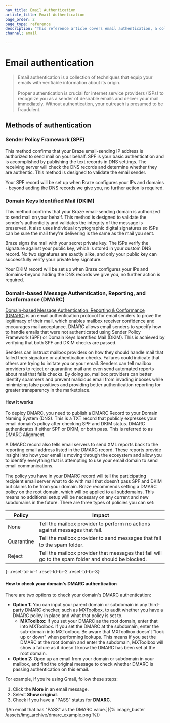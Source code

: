 ```yaml
---
nav_title: Email Authentication
article_title: Email Authentication
page_order: 2
page_type: reference
description: "This reference article covers email authentication, a collection of techniques aimed at equipping your email with verifiable information about its origin."
channel: email

---
```


# Email authentication

> Email authentication is a collection of techniques that equip your emails with verifiable information about its origin.<br><br>Proper authentication is crucial for internet service providers (ISPs) to recognize you as a sender of desirable emails and deliver your mail immediately. Without authentication, your outreach is presumed to be fraudulent. 

## Methods of authentication

### Sender Policy Framework (SPF)

This method confirms that your Braze email-sending IP address is authorized to send mail on your behalf. SPF is your basic authentication and is accomplished by publishing the text records in DNS settings. The receiving server will check the DNS records and determine whether they are authentic. This method is designed to validate the email sender.

Your SPF record will be set up when Braze configures your IPs and domains - beyond adding the DNS records we give you, no further action is required.

### Domain Keys Identified Mail (DKIM)

This method confirms that your Braze email-sending domain is authorized to send mail on your behalf. This method is designed to validate the sender's authenticity and validates the integrity of the message is preserved. It also uses individual cryptographic digital signatures so ISPs can be sure the mail they're delivering is the same as the mail you sent.

Braze signs the mail with your secret private key. The ISPs verify the signature against your public key, which is stored in your custom DNS record. No two signatures are exactly alike, and only your public key can successfully verify your private key signature.

Your DKIM record will be set up when Braze configures your IPs and domains-beyond adding the DNS records we give you, no further action is required.

### Domain-based Message Authentication, Reporting, and Conformance (DMARC)

[Domain-based Message Authentication, Reporting & Conformance (DMARC)](https://dmarc.org/) is an email authentication protocol for email senders to prove the legitimacy of their mail, which enables mailbox receiver confidence and encourages mail acceptance. DMARC allows email senders to specify how to handle emails that were not authenticated using Sender Policy Framework (SPF) or Domain Keys Identified Mail (DKIM). This is achieved by verifying that both SPF and DKIM checks are passed. 

Senders can instruct mailbox providers on how they should handle mail that failed their signature or authentication checks. Failures could indicate that others are trying to imitate you or your email. Senders can tell mailbox providers to reject or quarantine mail and even send automated reports about mail that fails checks. By doing so, mailbox providers can better identify spammers and prevent malicious email from invading inboxes while minimizing false positives and providing better authentication reporting for greater transparency in the marketplace.

#### How it works

To deploy DMARC, you need to publish a DMARC Record to your Domain Naming System (DNS). This is a TXT record that publicly expresses your email domain’s policy after checking SPF and DKIM status. DMARC authenticates if either SPF or DKIM, or both pass. This is referred to as DMARC Alignment.

A DMARC record also tells email servers to send XML reports back to the reporting email address listed in the DMARC record. These reports provide insight into how your email is moving through the ecosystem and allow you to identify everything that is attempting to use your email domain to send email communications.

The policy you have in your DMARC record will tell the participating recipient email server what to do with mail that doesn’t pass SPF and DKIM but claims to be from your domain. Braze recommends setting a DMARC policy on the root domain, which will be applied to all subdomains. This means no additional setup will be necessary on any current and new subdomains in the future. There are three types of policies you can set:

| Policy | Impact |
| --- | --- |
| None | Tell the mailbox provider to perform no actions against messages that fail. |
| Quarantine | Tell the mailbox provider to send messages that fail to the spam folder. |
| Reject | Tell the mailbox provider that messages that fail will go to the spam folder and should be blocked. |
{: .reset-td-br-1 .reset-td-br-2 .reset-td-br-3}

#### How to check your domain's DMARC authentication

There are two options to check your domain's DMARC authentication:

- **Option 1:** You can input your parent domain or subdomain in any third-party DMARC checker, such as [MXToolbox](https://mxtoolbox.com/dmarc.aspx), to audit whether you have a DMARC policy in place and what that policy is set to.
    - **MXToolbox**: If you set your DMARC as the root domain, enter that into MXToolbox. If you set the DMARC at the subdomain, enter the sub-domain into MXToolbox. Be aware that MXToolbox doesn't "look up or down" when performing lookups. This means if you set the DMARC at the root domain and enter the subdomain, MXToolbox will show a failure as it doesn't know the DMARC has been set at the root domain.
- **Option 2:** Open up an email from your domain or subdomain in your mailbox, and find the original message to check whether DMARC is passing authentication on this email.

For example, if you’re using Gmail, follow these steps:

1. Click the **More** <i class="fa-solid fa-ellipsis"></i> in an email message.
2. Select **Show original**.
3. Check if you have a "PASS" status for **DMARC**.

![An email that has "PASS" as the DMARC value.]({% image_buster /assets/img_archive/dmarc_example.png %})

